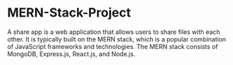 # MERN-Stack-Project
A share app is a web application that allows users to share files with each other. It is typically built on the MERN stack, which is a popular combination of JavaScript frameworks and technologies. The MERN stack consists of MongoDB, Express.js, React.js, and Node.js.
